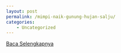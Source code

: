 ```yaml
---
layout: post
permalink: /mimpi-naik-gunung-hujan-salju/
categories:
    - Uncategorized
---
```


[Baca Selengkapnya](/02)
